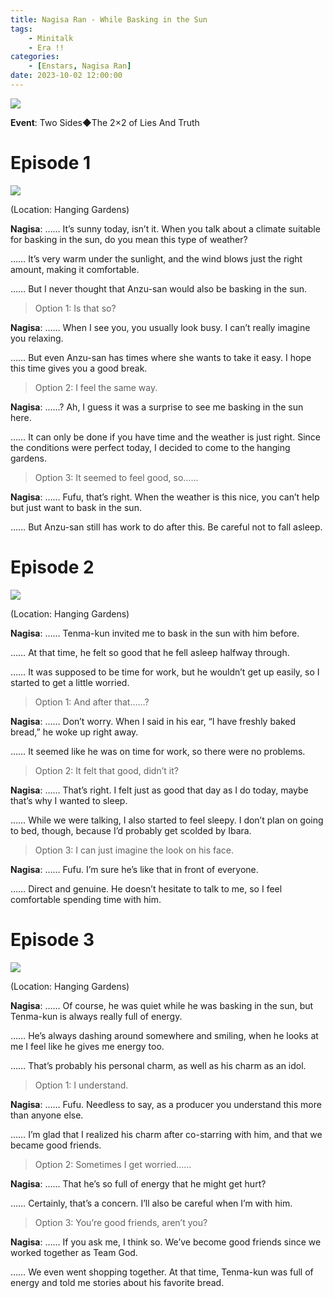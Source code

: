 ```yaml
---
title: Nagisa Ran - While Basking in the Sun
tags: 
    - Minitalk
    - Era !!
categories: 
    - [Enstars, Nagisa Ran]
date: 2023-10-02 12:00:00
---
```

<img src="/images/SecondEra/22N1/twv4lc67.png">

**Event**: Two Sides◆The 2×2 of Lies And Truth

<!-- more -->
# Episode 1

<img src="/images/SecondEra/22N1/037nh83m.png">

(Location: Hanging Gardens)

**Nagisa**: …… It’s sunny today, isn’t it. When you talk about a climate suitable for basking in the sun, do you mean this type of weather?

…… It’s very warm under the sunlight, and the wind blows just the right amount, making it comfortable.

…… But I never thought that Anzu-san would also be basking in the sun.

> Option 1: Is that so?

**Nagisa**: …… When I see you, you usually look busy. I can’t really imagine you relaxing.

…… But even Anzu-san has times where she wants to take it easy. I hope this time gives you a good break.

> Option 2: I feel the same way.

**Nagisa**: ……? Ah, I guess it was a surprise to see me basking in the sun here.

…… It can only be done if you have time and the weather is just right. Since the conditions were perfect today, I decided to come to the hanging gardens.

> Option 3: It seemed to feel good, so……

**Nagisa**: …… Fufu, that’s right. When the weather is this nice, you can’t help but just want to bask in the sun.

…… But Anzu-san still has work to do after this. Be careful not to fall asleep.

# Episode 2

<img src="/images/SecondEra/22N1/pvrbcyja.png">

(Location: Hanging Gardens)

**Nagisa**: …… Tenma-kun invited me to bask in the sun with him before.

…… At that time, he felt so good that he fell asleep halfway through.

…… It was supposed to be time for work, but he wouldn’t get up easily, so I started to get a little worried.

> Option 1: And after that……?

**Nagisa**: …… Don’t worry. When I said in his ear, “I have freshly baked bread,” he woke up right away.

…… It seemed like he was on time for work, so there were no problems.

> Option 2: It felt that good, didn’t it?

**Nagisa**: …… That’s right. I felt just as good that day as I do today, maybe that’s why I wanted to sleep.

…… While we were talking, I also started to feel sleepy. I don’t plan on going to bed, though, because I’d probably get scolded by Ibara.

> Option 3: I can just imagine the look on his face.

**Nagisa**: …… Fufu. I’m sure he’s like that in front of everyone.

…… Direct and genuine. He doesn’t hesitate to talk to me, so I feel comfortable spending time with him.

# Episode 3

<img src="/images/SecondEra/22N1/i27339q7.png">

(Location: Hanging Gardens)

**Nagisa**: …… Of course, he was quiet while he was basking in the sun, but Tenma-kun is always really full of energy.

…… He’s always dashing around somewhere and smiling, when he looks at me I feel like he gives me energy too.

…… That’s probably his personal charm, as well as his charm as an idol.

> Option 1: I understand.

**Nagisa**: …… Fufu. Needless to say, as a producer you understand this more than anyone else.

…… I’m glad that I realized his charm after co-starring with him, and that we became good friends.

> Option 2: Sometimes I get worried……

**Nagisa**: …… That he’s so full of energy that he might get hurt?

…… Certainly, that’s a concern. I’ll also be careful when I’m with him.

> Option 3: You’re good friends, aren’t you?

**Nagisa**: …… If you ask me, I think so. We’ve become good friends since we worked together as Team God.

…… We even went shopping together. At that time, Tenma-kun was full of energy and told me stories about his favorite bread.